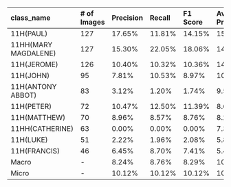 | class_name           | # of Images   | Precision   | Recall   | F1 Score   | Average Precision   |
|:---------------------|:--------------|:------------|:---------|:-----------|:--------------------|
| 11H(PAUL)            | 127           | 17.65%      | 11.81%   | 14.15%     | 15.11%              |
| 11HH(MARY MAGDALENE) | 127           | 15.30%      | 22.05%   | 18.06%     | 14.88%              |
| 11H(JEROME)          | 126           | 10.40%      | 10.32%   | 10.36%     | 14.21%              |
| 11H(JOHN)            | 95            | 7.81%       | 10.53%   | 8.97%      | 10.71%              |
| 11H(ANTONY ABBOT)    | 83            | 3.12%       | 1.20%    | 1.74%      | 9.57%               |
| 11H(PETER)           | 72            | 10.47%      | 12.50%   | 11.39%     | 8.63%               |
| 11H(MATTHEW)         | 70            | 8.96%       | 8.57%    | 8.76%      | 8.21%               |
| 11HH(CATHERINE)      | 63            | 0.00%       | 0.00%    | 0.00%      | 7.33%               |
| 11H(LUKE)            | 51            | 2.22%       | 1.96%    | 2.08%      | 5.86%               |
| 11H(FRANCIS)         | 46            | 6.45%       | 8.70%    | 7.41%      | 5.44%               |
| Macro                | -             | 8.24%       | 8.76%    | 8.29%      | 10.00%              |
| Micro                | -             | 10.12%      | 10.12%   | 10.12%     | 10.01%              |